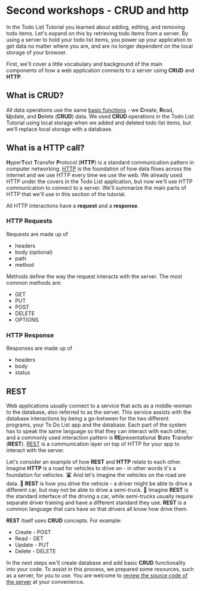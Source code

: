 # Second workshops - CRUD and http

In the Todo List Tutorial you learned about adding, editing, and removing todo items. Let's expand on this by retrieving todo items from a server. By using a server to hold your todo list items, you power up your application to get data no matter where you are, and are no longer dependent on the local storage of your browser. 

First, we'll cover a little vocabulary and background of the main components of how a web application connects to a server using **CRUD** and **HTTP**. 

## What is CRUD?

All data operations use the same [basic functions](https://en.m.wikipedia.org/wiki/Create,_read,_update_and_delete) - we **C**reate, **R**ead, **U**pdate, and **D**elete (**CRUD**) data. We used **CRUD** operations in the Todo List Tutorial using local storage when we added and deleted todo list items, but we'll replace local storage with a database.

## What is a HTTP call?

**H**yper**T**ext **T**ransfer **P**rotocol (**HTTP**) is a standard communication pattern in computer networking. [HTTP](https://developer.mozilla.org/en-US/docs/Web/HTTP/Overview) is the foundation of how data flows across the internet and we use HTTP every time we use the web. We already used HTTP under the covers in the Todo List application, but now we'll use HTTP communication to connect to a server. We'll summarize the main parts of HTTP that we'll use in this section of the tutorial.

All HTTP interactions have a **request** and a **response**.

### HTTP Requests

Requests are made up of

* headers
* body \(optional\)
* path
* method

Methods define the way the request interacts with the server. The most common methods are:

* GET
* PUT
* POST
* DELETE
* OPTIONS

### HTTP Response

Responses are made up of

* headers
* body
* status

## REST

Web applications usually connect to a service that acts as a middle-woman to the database, also referred to as the server. This service assists with the database interactions by being a go-between for the two different programs, your To Do List app and the database. Each part of the system has to speak the same language so that they can interact with each other, and a commonly used interaction pattern is **RE**presentational **S**tate **T**ransfer (**REST**). [REST](https://en.wikipedia.org/wiki/Representational_state_transfer) is a communication layer on top of HTTP for your app to interact with the server. 

Let's consider an example of how **REST** and **HTTP** relate to each other. Imagine **HTTP** is a road for vehicles to drive on - in other words it's a foundation for vehicles. 🛣️ And let's imagine the vehicles on the road are data. 🚗 **REST** is how you drive the vehicle - a driver might be able to drive a different car, but may not be able to drive a semi-truck. 🚚 Imagine **REST** is the standard interface of the driving a car, while semi-trucks usually require separate driver training and have a different standard they use. **REST** is a common language that cars have so that drivers all know how drive them.

**REST** itself uses **CRUD** concepts. For example:
* Create - POST
* Read - GET
* Update - PUT
* Delete - DELETE

In the next steps we'll create database and add basic **CRUD** functionality into your code. To assist in this process, we prepared some resources, such as a server, for you to use. You are welcome to [review the source code of the server](https://github.com/pelagia123/ngWorkshopsServer) at your convenience.